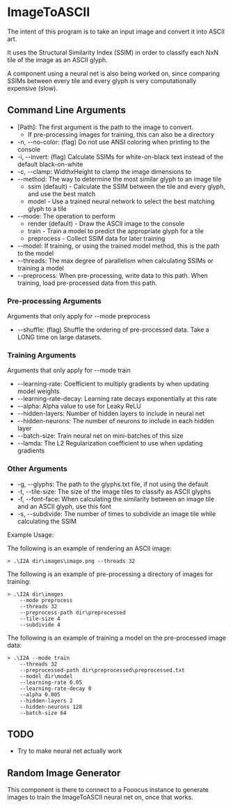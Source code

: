 # ImageToASCII
The intent of this program is to take an input image and convert it into ASCII art.

It uses the Structural Similarity Index (SSIM) in order to classify each NxN tile of the image as an ASCII glyph.

A component using a neural net is also being worked on, since comparing SSIMs between every tile and every glyph is very computationally expensive (slow).

## Command Line Arguments

- [Path]: The first argument is the path to the image to convert.
    - If pre-processing images for training, this can also be a directory
- -n, --no-color: (flag) Do not use ANSI coloring when printing to the console
- -i, --invert: (flag) Calculate SSIMs for white-on-black text instead of the default black-on-white
- -c, --clamp: WidthxHeight to clamp the image dimensions to
- --method: The way to determine the most similar glyph to an image tile
    - ssim (default) - Calculate the SSIM between the tile and every glyph, and use the best match
    - model - Use a trained neural network to select the best matching glyph to a tile
- --mode: The operation to perform
    - render (default) - Draw the ASCII image to the console
    - train - Train a model to predict the appropriate glyph for a tile
    - preprocess - Collect SSIM data for later training
- --model: If training, or using the trained model method, this is the path to the model
- --threads: The max degree of parallelism when calculating SSIMs or training a model
- --preprocess: When pre-processing, write data to this path. When training, load pre-processed data from this path.

### Pre-processing Arguments
Arguments that only apply for --mode preprocess

- --shuffle: (flag) Shuffle the ordering of pre-processed data. Take a LONG time on large datasets.

### Training Arguments
Arguments that only apply for --mode train

- --learning-rate: Coefficient to multiply gradients by when updating model weights
- --learning-rate-decay: Learning rate decays exponentially at this rate
- --alpha: Alpha value to use for Leaky ReLU
- --hidden-layers: Number of hidden layers to include in neural net
- --hidden-neurons: The number of neurons to include in each hidden layer
- --batch-size: Train neural net on mini-batches of this size
- --lamda: The L2 Regularization coefficient to use when updating gradients

### Other Arguments
- -g, --glyphs: The path to the glyphs.txt file, if not using the default
- -t, --tile-size: The size of the image tiles to classify as ASCII glyphs
- -f, --font-face: When calculating the similarity between an image tile and an ASCII glyph, use this font
- -s, --subdivide: The number of times to subdivide an image tile while calculating the SSIM

Example Usage:

The following is an example of rendering an ASCII image:
```
> .\I2A dir\images\image.png --threads 32
```

The following is an example of pre-processing a directory of images for training:
```
> .\I2A dir\images
    --mode preprocess
    --threads 32
    --preprocess-path dir\preprocessed
    --tile-size 4
    --subdivide 4
```

The following is an example of training a model on the pre-processed image data:
```
> .\I2A --mode train 
    --threads 32 
    --preprocessed-path dir\preprocessed\preprocessed.txt
    --model dir\model
    --learning-rate 0.05 
    --learning-rate-decay 0 
    --alpha 0.005 
    --hidden-layers 2 
    --hidden-neurons 128 
    --batch-size 64
```

## TODO
- Try to make neural net actually work

## Random Image Generator

This component is there to connect to a Fooocus instance to generate images to train the ImageToASCII neural net on, once that works.